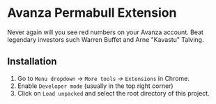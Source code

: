 # Avanza Permabull Extension

Never again will you see red numbers on your Avanza account. 
Beat legendary investors such Warren Buffet and Arne "Kavastu" Talving.

## Installation
1. Go to `Menu dropdown` -> `More tools` -> `Extensions` in Chrome.
2. Enable `Developer mode` (usually in the top right corner)
3. Click on `Load unpacked` and select the root directory of this project.
